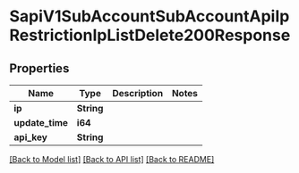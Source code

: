 # SapiV1SubAccountSubAccountApiIpRestrictionIpListDelete200Response

## Properties

Name | Type | Description | Notes
------------ | ------------- | ------------- | -------------
**ip** | **String** |  | 
**update_time** | **i64** |  | 
**api_key** | **String** |  | 

[[Back to Model list]](../README.md#documentation-for-models) [[Back to API list]](../README.md#documentation-for-api-endpoints) [[Back to README]](../README.md)


